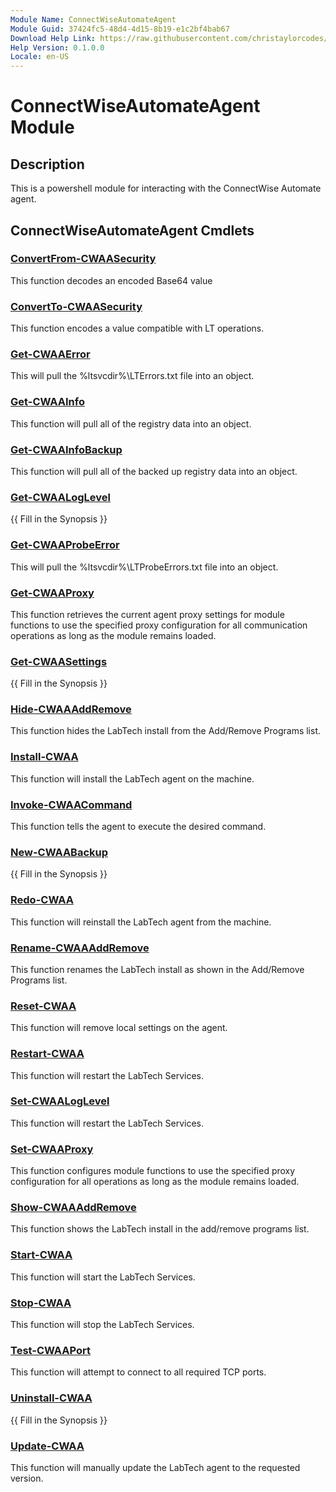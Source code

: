 ```yaml
---
Module Name: ConnectWiseAutomateAgent
Module Guid: 37424fc5-48d4-4d15-8b19-e1c2bf4bab67
Download Help Link: https://raw.githubusercontent.com/christaylorcodes/ConnectWiseAutoamteAgent/main/ConnectWiseAutomateAgent/en-US/ConnectWiseAutomateAgent-help.xml
Help Version: 0.1.0.0
Locale: en-US
---
```


# ConnectWiseAutomateAgent Module
## Description
This is a powershell module for interacting with the ConnectWise Automate agent.

## ConnectWiseAutomateAgent Cmdlets
### [ConvertFrom-CWAASecurity](Docs/ConvertFrom-CWAASecurity.md)
This function decodes an encoded Base64 value

### [ConvertTo-CWAASecurity](Docs/ConvertTo-CWAASecurity.md)
This function encodes a value compatible with LT operations.

### [Get-CWAAError](Docs/Get-CWAAError.md)
This will pull the %ltsvcdir%\LTErrors.txt file into an object.

### [Get-CWAAInfo](Docs/Get-CWAAInfo.md)
This function will pull all of the registry data into an object.

### [Get-CWAAInfoBackup](Docs/Get-CWAAInfoBackup.md)
This function will pull all of the backed up registry data into an object.

### [Get-CWAALogLevel](Docs/Get-CWAALogLevel.md)
{{ Fill in the Synopsis }}

### [Get-CWAAProbeError](Docs/Get-CWAAProbeError.md)
This will pull the %ltsvcdir%\LTProbeErrors.txt file into an object.

### [Get-CWAAProxy](Docs/Get-CWAAProxy.md)
This function retrieves the current agent proxy settings for module functions
to use the specified proxy configuration for all communication operations as
long as the module remains loaded.

### [Get-CWAASettings](Docs/Get-CWAASettings.md)
{{ Fill in the Synopsis }}

### [Hide-CWAAAddRemove](Docs/Hide-CWAAAddRemove.md)
This function hides the LabTech install from the Add/Remove Programs list.

### [Install-CWAA](Docs/Install-CWAA.md)
This function will install the LabTech agent on the machine.

### [Invoke-CWAACommand](Docs/Invoke-CWAACommand.md)
This function tells the agent to execute the desired command.

### [New-CWAABackup](Docs/New-CWAABackup.md)
{{ Fill in the Synopsis }}

### [Redo-CWAA](Docs/Redo-CWAA.md)
This function will reinstall the LabTech agent from the machine.

### [Rename-CWAAAddRemove](Docs/Rename-CWAAAddRemove.md)
This function renames the LabTech install as shown in the Add/Remove Programs list.

### [Reset-CWAA](Docs/Reset-CWAA.md)
This function will remove local settings on the agent.

### [Restart-CWAA](Docs/Restart-CWAA.md)
This function will restart the LabTech Services.

### [Set-CWAALogLevel](Docs/Set-CWAALogLevel.md)
This function will restart the LabTech Services.

### [Set-CWAAProxy](Docs/Set-CWAAProxy.md)
This function configures module functions to use the specified proxy
configuration for all operations as long as the module remains loaded.

### [Show-CWAAAddRemove](Docs/Show-CWAAAddRemove.md)
This function shows the LabTech install in the add/remove programs list.

### [Start-CWAA](Docs/Start-CWAA.md)
This function will start the LabTech Services.

### [Stop-CWAA](Docs/Stop-CWAA.md)
This function will stop the LabTech Services.

### [Test-CWAAPort](Docs/Test-CWAAPort.md)
This function will attempt to connect to all required TCP ports.

### [Uninstall-CWAA](Docs/Uninstall-CWAA.md)
{{ Fill in the Synopsis }}

### [Update-CWAA](Docs/Update-CWAA.md)
This function will manually update the LabTech agent to the requested version.

